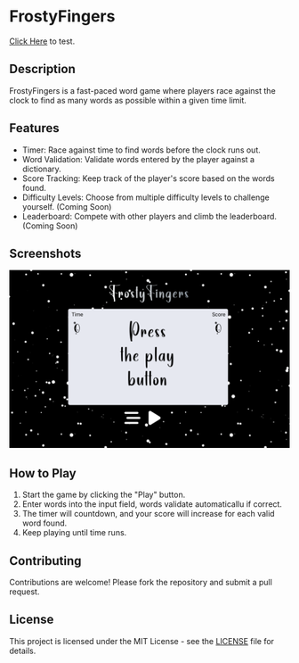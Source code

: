 # FrostyFingers

[Click Here](https://matineno.github.io/frosty-fingers/) to test.

## Description
FrostyFingers is a fast-paced word game where players race against the clock to find as many words as possible within a given time limit.

## Features
- Timer: Race against time to find words before the clock runs out.
- Word Validation: Validate words entered by the player against a dictionary.
- Score Tracking: Keep track of the player's score based on the words found.
- Difficulty Levels: Choose from multiple difficulty levels to challenge yourself. (Coming Soon)
- Leaderboard: Compete with other players and climb the leaderboard. (Coming Soon)

## Screenshots
![FrostyFingers](screenshot.png)

## How to Play
1. Start the game by clicking the "Play" button.
2. Enter words into the input field, words validate automaticallu if correct.
3. The timer will countdown, and your score will increase for each valid word found.
4. Keep playing until time runs.

## Contributing
Contributions are welcome! Please fork the repository and submit a pull request.

## License
This project is licensed under the MIT License - see the [LICENSE](LICENSE) file for details.
